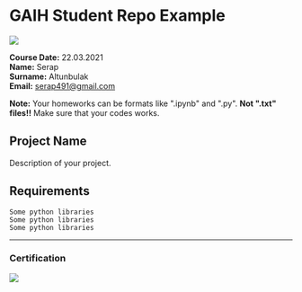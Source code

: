 # GAIH Student Repo Example
![](img/newlogo.png)

**Course Date:** 22.03.2021  
**Name:** Serap  
**Surname:** Altunbulak  
**Email:** serap491@gmail.com  

**Note:** Your homeworks can be formats like ".ipynb" and ".py". **Not ".txt" files!!** Make sure that your codes works.  

## Project Name
Description of your project.

## Requirements
```
Some python libraries
Some python libraries
Some python libraries
```
---

### Certification
![](img/TopLearnerCertificate.png)

